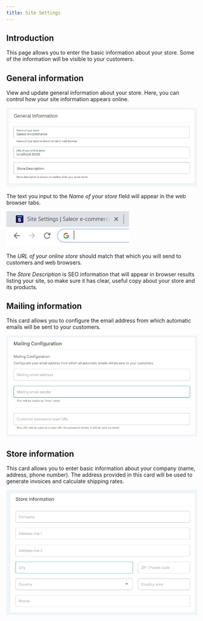 ```yaml
---
title: Site Settings
---
```


## Introduction

This page allows you to enter the basic information about your store. Some of the information will be visible to your customers.

## General information

View and update general information about your store. Here, you can control how your site information appears online.

![General information configuration](../screenshots/config-site-details.jpeg)

The text you input to the _Name&nbsp;of&nbsp;your&nbsp;store_ field will appear in the web browser tabs.

![Store name displayed by browser](../screenshots/config-site-example.jpeg)

The _URL&nbsp;of&nbsp;your&nbsp;online&nbsp;store_ should match that which you will send to customers and web browsers.

The _Store&nbsp;Description_ is SEO information that will appear in browser results listing your site, so make sure it has clear, useful copy about your store and its products.

## Mailing information

This card allows you to configure the email address from which automatic emails will be sent to your customers.

![Mailing configuration](../screenshots/config-site-mailing.jpg)

## Store information

This card allows you to enter basic information about your company (name, address, phone number). The address provided in this card will be used to generate invoices and calculate shipping rates.

![Store information](../screenshots/config-site-store.png)
